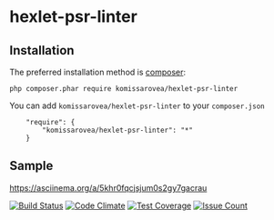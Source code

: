 # hexlet-psr-linter

Installation
------------

The preferred installation method is [composer](https://getcomposer.org):

    php composer.phar require komissarovea/hexlet-psr-linter

You can add `komissarovea/hexlet-psr-linter` to your `composer.json`

        "require": {
            "komissarovea/hexlet-psr-linter": "*"
        }

Sample
------

https://asciinema.org/a/5khr0fqcjsjum0s2gy7gacrau


[![Build Status](https://travis-ci.org/komissarovea/hexlet-psr-linter.svg?branch=master)](https://travis-ci.org/komissarovea/hexlet-psr-linter)
[![Code Climate](https://codeclimate.com/github/komissarovea/hexlet-psr-linter/badges/gpa.svg)](https://codeclimate.com/github/komissarovea/hexlet-psr-linter)
[![Test Coverage](https://codeclimate.com/github/komissarovea/hexlet-psr-linter/badges/coverage.svg)](https://codeclimate.com/github/komissarovea/hexlet-psr-linter/coverage)
[![Issue Count](https://codeclimate.com/github/komissarovea/hexlet-psr-linter/badges/issue_count.svg)](https://codeclimate.com/github/komissarovea/hexlet-psr-linter)
